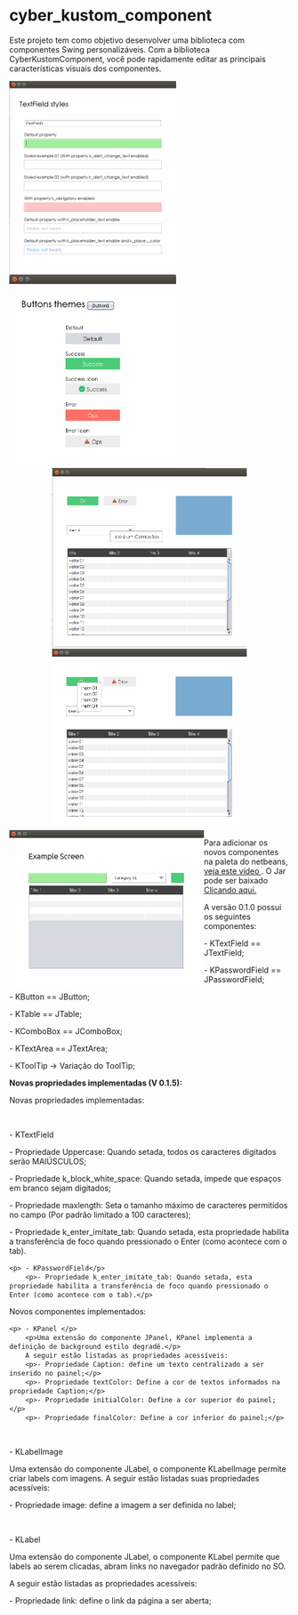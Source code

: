 # cyber_kustom_component
<p>
Este projeto tem como objetivo desenvolver uma biblioteca com componentes Swing personalizáveis. Com a biblioteca CyberKustomComponent,
você pode rapidamente editar as principais características visuais dos componentes.
 </p>
 <p align="center">
 
  <img style="position: relative; float: left;" src="https://github.com/CyberCidades/cyber_kustom_component/blob/master/screenshots/02.png" width="300"/>
  <img style="position: relative; float: left;" src="https://github.com/CyberCidades/cyber_kustom_component/blob/master/screenshots/03.png" width="300"/>
</p>
 <p align="center">
  <img src="https://github.com/CyberCidades/cyber_kustom_component/blob/master/screenshots/04.png" width="350"/>
  <img src="https://github.com/CyberCidades/cyber_kustom_component/blob/master/screenshots/05.png" width="350"/>
   <img style="position: relative; float: left;" src="https://github.com/CyberCidades/cyber_kustom_component/blob/master/screenshots/01.png" width="350"/>

</p>
<p>
 Para adicionar os novos componentes na paleta do netbeans, <a target="_blank" href="https://www.youtube.com/watch?v=ozqLqe9gLGA" > veja este vídeo </a>. O Jar pode ser baixado <a target="_blank" href="https://github.com/CyberCidades/cyber_kustom_component/blob/master/CyberKustomComponent-v-0-1-0.jar"> Clicando aqui. </a>
 </p>
 <p>
 A versão 0.1.0 possui os seguintes componentes:
 </br>
 <p>- KTextField == JTextField; </p>
 <p>- KPasswordField == JPasswordField; </p>
 <p>- KButton == JButton; </p>
 <p>- KTable == JTable; </p>
 <p>- KComboBox == JComboBox; </p>
 <p>- KTextArea == JTextArea; </p>
 <p>- KToolTip -> Variação do ToolTip; </p>
 </>
 <p>
 <strong>Novas propriedades implementadas (V 0.1.5): </strong>
 </p>
<p>Novas propriedades implementadas: </p>
</br>
    <p> - KTextField</p>
        <p>- Propriedade Uppercase: Quando setada, todos os caracteres digitados serão MAIÚSCULOS;</p>
        <p>- Propriedade k_block_white_space: Quando setada, impede que espaços em branco sejam digitados;</p>
        <p>- Propriedade maxlength: Seta o tamanho máximo de caracteres permitidos no campo (Por padrão limitado a 100 caracteres);</p>
        <p>- Propriedade k_enter_imitate_tab: Quando setada, esta propriedade habilita a transferência de foco quando pressionado o Enter (como acontece com o tab). </p>

    <p> - KPasswordField</p>
        <p>- Propriedade k_enter_imitate_tab: Quando setada, esta propriedade habilita a transferência de foco quando pressionado o Enter (como acontece com o tab).</p>

<p>Novos componentes implementados:</p>

    <p> - KPanel </p>
        <p>Uma extensão do componente JPanel, KPanel implementa a definição de background estilo degradê.</p>
        A seguir estão listadas as propriedades acessíveis:
        <p>- Propriedade Caption: define um texto centralizado a ser inserido no painel;</p>
        <p>- Propriedade textColor: Define a cor de textos informados na propriedade Caption;</p>
        <p>- Propriedade initialColor: Define a cor superior do painel;</p>
        <p>- Propriedade finalColor: Define a cor inferior do painel;</p>
</br>
    <p> - KLabelImage</p>
        <p>Uma extensão do componente JLabel, o componente KLabelImage permite criar labels com imagens.
        A seguir estão listadas suas propriedades acessíveis:</p>
        <p>- Propriedade image: define a imagem a ser definida no label;</p>
</br>
   <p> - KLabel</p>
        <p>Uma extensão do componente JLabel, o componente KLabel permite que labels ao serem clicadas, abram links
        no navegador padrão definido no SO.</p>
        <p>A seguir estão listadas as propriedades acessíveis:</p>
        <p>- Propriedade link: define o link da página a ser aberta;</p>
 
